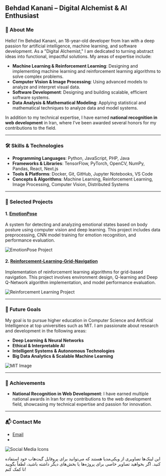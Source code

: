 ## Behdad Kanani – Digital Alchemist & AI Enthusiast

### 👤 About Me

Hello! I’m Behdad Kanani, an 18-year-old developer from Iran with a deep passion for artificial intelligence, machine learning, and software development. As a "Digital Alchemist," I am dedicated to turning abstract ideas into functional, impactful solutions. My areas of expertise include:

* **Machine Learning & Reinforcement Learning**: Designing and implementing machine learning and reinforcement learning algorithms to solve complex problems.
* **Computer Vision & Image Processing**: Using advanced models to analyze and interpret visual data.
* **Software Development**: Designing and building scalable, efficient software systems.
* **Data Analysis & Mathematical Modeling**: Applying statistical and mathematical techniques to analyze data and model systems.

In addition to my technical expertise, I have earned **national recognition in web development** in Iran, where I’ve been awarded several honors for my contributions to the field.

---

### 🛠 Skills & Technologies

* **Programming Languages**: Python, JavaScript, PHP, Java
* **Frameworks & Libraries**: TensorFlow, PyTorch, OpenCV, NumPy, Pandas, React, Next.js
* **Tools & Platforms**: Docker, Git, GitHub, Jupyter Notebooks, VS Code
* **Concepts & Algorithms**: Machine Learning, Reinforcement Learning, Image Processing, Computer Vision, Distributed Systems

---

### 📂 Selected Projects

#### 1. [EmotionPose](https://github.com/Behdad-kanaani/EmotionPose)

A system for detecting and analyzing emotional states based on body posture using computer vision and deep learning. This project includes data preprocessing, CNN model training for emotion recognition, and performance evaluation.

![EmotionPose Project](https://upload.wikimedia.org/wikipedia/commons/3/31/Computer_vision_image.jpg)

#### 2. [Reinforcement-Learning-Grid-Navigation](https://github.com/Behdad-kanaani/Reinforcement-Learning-Grid-Navigation)

Implementation of reinforcement learning algorithms for grid-based navigation. This project involves environment design, Q-learning and Deep Q-Network algorithm implementation, and model performance evaluation.

![Reinforcement Learning Project](https://upload.wikimedia.org/wikipedia/commons/f/fb/Reinforcement_learning_example.jpg)

---

### 🎯 Future Goals

My goal is to pursue higher education in Computer Science and Artificial Intelligence at top universities such as MIT. I am passionate about research and development in the following areas:

* **Deep Learning & Neural Networks**
* **Ethical & Interpretable AI**
* **Intelligent Systems & Autonomous Technologies**
* **Big Data Analytics & Scalable Machine Learning**

![MIT Image](https://upload.wikimedia.org/wikipedia/commons/8/8d/Massachusetts_Institute_of_Technology_logo.svg)

---

### 🏅 Achievements

* **National Recognition in Web Development**: I have earned multiple national awards in Iran for my contributions to the web development field, showcasing my technical expertise and passion for innovation.

---

### 📬 Contact Me

* [Email](mailto:b8k.kanani@gmail.com)
* 
![Social Media Icons](https://upload.wikimedia.org/wikipedia/commons/8/8e/Social_media_icons.svg)

این لینک‌ها تصاویری از ویکی‌مدیا هستند که می‌توانید برای پروفایل گیت‌هاب خود استفاده کنید. اگر بخواهید تصاویر خاصی برای پروژه‌ها یا بخش‌های دیگر داشته باشید، لطفاً بگویید تا کمک کنم!
